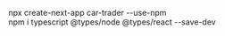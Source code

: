  npx create-next-app car-trader --use-npm </br>
 npm i typescript @types/node @types/react --save-dev
